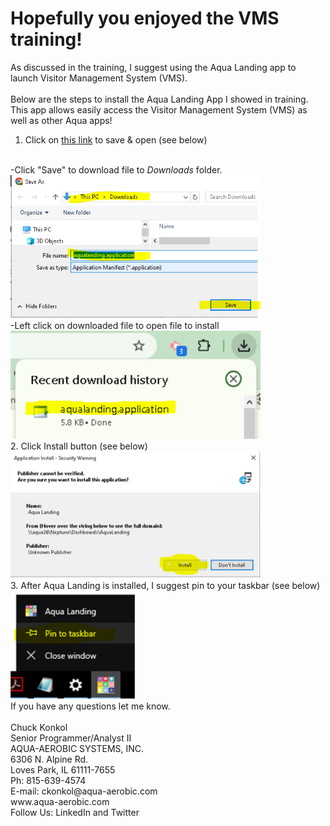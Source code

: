 # Hopefully you enjoyed the VMS training!  
As discussed in the training, I suggest using the Aqua Landing app to launch Visitor Management System (VMS).
<br><br>
Below are the steps to install the Aqua Landing App I showed in training. 
<br>This app allows easily access the Visitor Management System (VMS) as well as other Aqua apps!
<br>
1. Click on [this link](aqualanding.application) to save & open (see below)
<br>
-Click "Save" to download file to <i>Downloads</i> folder.<br>
<img src="77.png" width="400"><br>
-Left click on downloaded file to open file to install<br>
<img src="55.png" width="400"><br>
2.	Click Install button  (see below)
<br>
<img src="88.png" width="400">
<br>
3.	After Aqua Landing is installed, I suggest pin to your taskbar (see below)
<br>
<img src="99.png" width="200">
<br>
If you have any questions let me know. 
<br><br>
Chuck Konkol<br>
Senior Programmer/Analyst II<br>
AQUA-AEROBIC SYSTEMS, INC.<br>
6306 N. Alpine Rd.<br>
Loves Park, IL 61111-7655<br>
Ph: 815-639-4574<br>
E-mail: ckonkol@aqua-aerobic.com <br>
www.aqua-aerobic.com<br>
Follow Us: LinkedIn and Twitter

 
